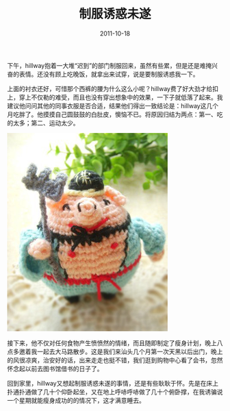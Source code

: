 ﻿---
title: "制服诱惑未遂"
date: 2011-10-18
categories: 
  - "essay"
tags: 
  - "制服"
---

下午，hillway抱着一大堆“迟到”的部门制服回来，虽然有些累，但是还是难掩兴奋的表情。还没有顾上吃晚饭，就拿出来试穿，说是要制服诱惑我一下。

上面的衬衣还好，可惜那个西裤的腰为什么这么小呢？hillway费了好大劲才给扣上，穿上不仅勒的难受，而且也没有穿出想象中的效果，一下子就低落了起来。我建议他问问其他的同事衣服是否合适，结果他们得出一致结论是：hillway这几个月吃胖了。他摸摸自己圆鼓鼓的白肚皮，懊恼不已。将原因归结为两点：第一、吃的太多；第二、运动太少。

![53c46805tw1dlxtdi9gmfj](/images/6225730682_a5bf886927_z.jpg)

接下来，他不仅对任何食物产生愤愤然的情绪，而且随即制定了瘦身计划，晚上八点多邀着我一起去大马路散步。这是我们来汕头几个月第一次天黑以后出门，晚上的风很凉爽，治安好的话，出来走走也挺不错，我们逛到购物中心看了会书，忽然怀念起以前去图书馆借书的日子了。

回到家里，hillway又想起制服诱惑未遂的事情，还是有些耿耿于怀。先是在床上扑通扑通做了几十个仰卧起坐，又在地上呼哧呼哧做了几十个俯卧撑，在我诱骗说一个星期就能瘦身成功的的情况下，这才满意睡去。
